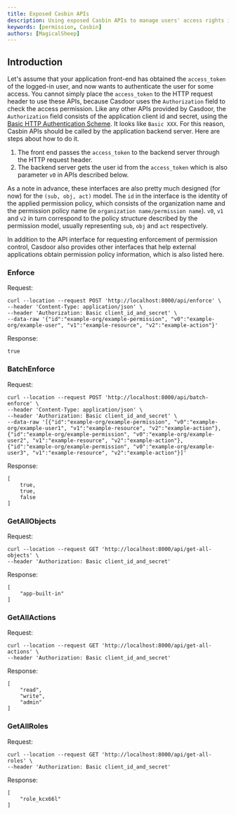 ```yaml
---
title: Exposed Casbin APIs
description: Using exposed Casbin APIs to manage users' access rights in organization
keywords: [permission, Casbin]
authors: [MagicalSheep]
---
```


## Introduction

Let's assume that your application front-end has obtained the `access_token` of the logged-in user, and now wants to authenticate the user for some access. You cannot simply place the `access_token` to the HTTP request header to use these APIs, because Casdoor uses the `Authorization` field to check the access permission. Like any other APIs provided by Casdoor, the `Authorization` field consists of the application client id and secret, using the [Basic HTTP Authentication Scheme](https://datatracker.ietf.org/doc/html/rfc7617). It looks like `Basic XXX`. For this reason, Casbin APIs should be called by the application backend server. Here are steps about how to do it. 

1. The front end passes the `access_token` to the backend server through the HTTP request header. 
2. The backend server gets the user id from the `access_token` which is also parameter `v0`  in APIs described below. 

As a note in advance, these interfaces are also pretty much designed (for now) for the `(sub, obj, act)` model. The `id` in the interface is the identity of the applied permission policy, which consists of the organization name and the permission policy name (ie `organization name/permission name`). `v0`, `v1` and `v2` in turn correspond to the policy structure described by the permission model, usually representing `sub`, `obj` and `act` respectively. 

In addition to the API interface for requesting enforcement of permission control, Casdoor also provides other interfaces that help external applications obtain permission policy information, which is also listed here. 

### Enforce

Request: 

```shell
curl --location --request POST 'http://localhost:8000/api/enforce' \
--header 'Content-Type: application/json' \
--header 'Authorization: Basic client_id_and_secret' \
--data-raw '{"id":"example-org/example-permission", "v0":"example-org/example-user", "v1":"example-resource", "v2":"example-action"}'
```

Response:

```
true
```

### BatchEnforce

Request:

```shell
curl --location --request POST 'http://localhost:8000/api/batch-enforce' \
--header 'Content-Type: application/json' \
--header 'Authorization: Basic client_id_and_secret' \
--data-raw '[{"id":"example-org/example-permission", "v0":"example-org/example-user1", "v1":"example-resource", "v2":"example-action"}, {"id":"example-org/example-permission", "v0":"example-org/example-user2", "v1":"example-resource", "v2":"example-action"}, {"id":"example-org/example-permission", "v0":"example-org/example-user3", "v1":"example-resource", "v2":"example-action"}]'
```

Response:

```
[
    true,
    true,
    false
]
```

### GetAllObjects

Request:

```shell
curl --location --request GET 'http://localhost:8000/api/get-all-objects' \
--header 'Authorization: Basic client_id_and_secret'
```

Response:

```
[
    "app-built-in"
]
```

### GetAllActions

Request:

```shell
curl --location --request GET 'http://localhost:8000/api/get-all-actions' \
--header 'Authorization: Basic client_id_and_secret'
```

Response:

```
[
    "read",
    "write",
    "admin"
]
```

### GetAllRoles

Request: 

```shell
curl --location --request GET 'http://localhost:8000/api/get-all-roles' \
--header 'Authorization: Basic client_id_and_secret'
```

Response:

```
[
    "role_kcx66l"
]
```